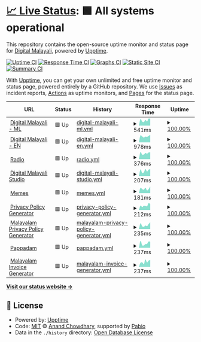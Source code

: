 # [📈 Live Status](https://status.digitalmalayali.in): <!--live status--> **🟩 All systems operational**

This repository contains the open-source uptime monitor and status page for [Digital Malayali](https://links.digitalmalayali.in/), powered by [Upptime](https://github.com/upptime/upptime).

[![Uptime CI](https://github.com/digitalmalayali/status/workflows/Uptime%20CI/badge.svg)](https://github.com/digitalmalayali/status/actions?query=workflow%3A%22Uptime+CI%22)
[![Response Time CI](https://github.com/digitalmalayali/status/workflows/Response%20Time%20CI/badge.svg)](https://github.com/digitalmalayali/status/actions?query=workflow%3A%22Response+Time+CI%22)
[![Graphs CI](https://github.com/digitalmalayali/status/workflows/Graphs%20CI/badge.svg)](https://github.com/digitalmalayali/status/actions?query=workflow%3A%22Graphs+CI%22)
[![Static Site CI](https://github.com/digitalmalayali/status/workflows/Static%20Site%20CI/badge.svg)](https://github.com/digitalmalayali/status/actions?query=workflow%3A%22Static+Site+CI%22)
[![Summary CI](https://github.com/digitalmalayali/status/workflows/Summary%20CI/badge.svg)](https://github.com/digitalmalayali/status/actions?query=workflow%3A%22Summary+CI%22)

With [Upptime](https://upptime.js.org), you can get your own unlimited and free uptime monitor and status page, powered entirely by a GitHub repository. We use [Issues](https://github.com/digitalmalayali/status/issues) as incident reports, [Actions](https://github.com/digitalmalayali/status/actions) as uptime monitors, and [Pages](https://status.digitalmalayali.in) for the status page.

<!--start: status pages-->
<!-- This summary is generated by Upptime (https://github.com/upptime/upptime) -->
<!-- Do not edit this manually, your changes will be overwritten -->
<!-- prettier-ignore -->
| URL | Status | History | Response Time | Uptime |
| --- | ------ | ------- | ------------- | ------ |
| <img alt="" src="https://icons.duckduckgo.com/ip3/digitalmalayali.in.ico" height="13"> [Digital Malayali - ML](https://digitalmalayali.in) | 🟩 Up | [digital-malayali-ml.yml](https://github.com/digitalmalayali/status/commits/HEAD/history/digital-malayali-ml.yml) | <details><summary><img alt="Response time graph" src="./graphs/digital-malayali-ml/response-time-week.png" height="20"> 541ms</summary><br><a href="https://status.digitalmalayali.in/history/digital-malayali-ml"><img alt="Response time 590" src="https://img.shields.io/endpoint?url=https%3A%2F%2Fraw.githubusercontent.com%2Fdigitalmalayali%2Fstatus%2FHEAD%2Fapi%2Fdigital-malayali-ml%2Fresponse-time.json"></a><br><a href="https://status.digitalmalayali.in/history/digital-malayali-ml"><img alt="24-hour response time 559" src="https://img.shields.io/endpoint?url=https%3A%2F%2Fraw.githubusercontent.com%2Fdigitalmalayali%2Fstatus%2FHEAD%2Fapi%2Fdigital-malayali-ml%2Fresponse-time-day.json"></a><br><a href="https://status.digitalmalayali.in/history/digital-malayali-ml"><img alt="7-day response time 541" src="https://img.shields.io/endpoint?url=https%3A%2F%2Fraw.githubusercontent.com%2Fdigitalmalayali%2Fstatus%2FHEAD%2Fapi%2Fdigital-malayali-ml%2Fresponse-time-week.json"></a><br><a href="https://status.digitalmalayali.in/history/digital-malayali-ml"><img alt="30-day response time 542" src="https://img.shields.io/endpoint?url=https%3A%2F%2Fraw.githubusercontent.com%2Fdigitalmalayali%2Fstatus%2FHEAD%2Fapi%2Fdigital-malayali-ml%2Fresponse-time-month.json"></a><br><a href="https://status.digitalmalayali.in/history/digital-malayali-ml"><img alt="1-year response time 590" src="https://img.shields.io/endpoint?url=https%3A%2F%2Fraw.githubusercontent.com%2Fdigitalmalayali%2Fstatus%2FHEAD%2Fapi%2Fdigital-malayali-ml%2Fresponse-time-year.json"></a></details> | <details><summary><a href="https://status.digitalmalayali.in/history/digital-malayali-ml">100.00%</a></summary><a href="https://status.digitalmalayali.in/history/digital-malayali-ml"><img alt="All-time uptime 100.00%" src="https://img.shields.io/endpoint?url=https%3A%2F%2Fraw.githubusercontent.com%2Fdigitalmalayali%2Fstatus%2FHEAD%2Fapi%2Fdigital-malayali-ml%2Fuptime.json"></a><br><a href="https://status.digitalmalayali.in/history/digital-malayali-ml"><img alt="24-hour uptime 100.00%" src="https://img.shields.io/endpoint?url=https%3A%2F%2Fraw.githubusercontent.com%2Fdigitalmalayali%2Fstatus%2FHEAD%2Fapi%2Fdigital-malayali-ml%2Fuptime-day.json"></a><br><a href="https://status.digitalmalayali.in/history/digital-malayali-ml"><img alt="7-day uptime 100.00%" src="https://img.shields.io/endpoint?url=https%3A%2F%2Fraw.githubusercontent.com%2Fdigitalmalayali%2Fstatus%2FHEAD%2Fapi%2Fdigital-malayali-ml%2Fuptime-week.json"></a><br><a href="https://status.digitalmalayali.in/history/digital-malayali-ml"><img alt="30-day uptime 100.00%" src="https://img.shields.io/endpoint?url=https%3A%2F%2Fraw.githubusercontent.com%2Fdigitalmalayali%2Fstatus%2FHEAD%2Fapi%2Fdigital-malayali-ml%2Fuptime-month.json"></a><br><a href="https://status.digitalmalayali.in/history/digital-malayali-ml"><img alt="1-year uptime 100.00%" src="https://img.shields.io/endpoint?url=https%3A%2F%2Fraw.githubusercontent.com%2Fdigitalmalayali%2Fstatus%2FHEAD%2Fapi%2Fdigital-malayali-ml%2Fuptime-year.json"></a></details>
| <img alt="" src="https://icons.duckduckgo.com/ip3/en.digitalmalayali.in.ico" height="13"> [Digital Malayali - EN](https://en.digitalmalayali.in) | 🟩 Up | [digital-malayali-en.yml](https://github.com/digitalmalayali/status/commits/HEAD/history/digital-malayali-en.yml) | <details><summary><img alt="Response time graph" src="./graphs/digital-malayali-en/response-time-week.png" height="20"> 978ms</summary><br><a href="https://status.digitalmalayali.in/history/digital-malayali-en"><img alt="Response time 916" src="https://img.shields.io/endpoint?url=https%3A%2F%2Fraw.githubusercontent.com%2Fdigitalmalayali%2Fstatus%2FHEAD%2Fapi%2Fdigital-malayali-en%2Fresponse-time.json"></a><br><a href="https://status.digitalmalayali.in/history/digital-malayali-en"><img alt="24-hour response time 1150" src="https://img.shields.io/endpoint?url=https%3A%2F%2Fraw.githubusercontent.com%2Fdigitalmalayali%2Fstatus%2FHEAD%2Fapi%2Fdigital-malayali-en%2Fresponse-time-day.json"></a><br><a href="https://status.digitalmalayali.in/history/digital-malayali-en"><img alt="7-day response time 978" src="https://img.shields.io/endpoint?url=https%3A%2F%2Fraw.githubusercontent.com%2Fdigitalmalayali%2Fstatus%2FHEAD%2Fapi%2Fdigital-malayali-en%2Fresponse-time-week.json"></a><br><a href="https://status.digitalmalayali.in/history/digital-malayali-en"><img alt="30-day response time 937" src="https://img.shields.io/endpoint?url=https%3A%2F%2Fraw.githubusercontent.com%2Fdigitalmalayali%2Fstatus%2FHEAD%2Fapi%2Fdigital-malayali-en%2Fresponse-time-month.json"></a><br><a href="https://status.digitalmalayali.in/history/digital-malayali-en"><img alt="1-year response time 916" src="https://img.shields.io/endpoint?url=https%3A%2F%2Fraw.githubusercontent.com%2Fdigitalmalayali%2Fstatus%2FHEAD%2Fapi%2Fdigital-malayali-en%2Fresponse-time-year.json"></a></details> | <details><summary><a href="https://status.digitalmalayali.in/history/digital-malayali-en">100.00%</a></summary><a href="https://status.digitalmalayali.in/history/digital-malayali-en"><img alt="All-time uptime 100.00%" src="https://img.shields.io/endpoint?url=https%3A%2F%2Fraw.githubusercontent.com%2Fdigitalmalayali%2Fstatus%2FHEAD%2Fapi%2Fdigital-malayali-en%2Fuptime.json"></a><br><a href="https://status.digitalmalayali.in/history/digital-malayali-en"><img alt="24-hour uptime 100.00%" src="https://img.shields.io/endpoint?url=https%3A%2F%2Fraw.githubusercontent.com%2Fdigitalmalayali%2Fstatus%2FHEAD%2Fapi%2Fdigital-malayali-en%2Fuptime-day.json"></a><br><a href="https://status.digitalmalayali.in/history/digital-malayali-en"><img alt="7-day uptime 100.00%" src="https://img.shields.io/endpoint?url=https%3A%2F%2Fraw.githubusercontent.com%2Fdigitalmalayali%2Fstatus%2FHEAD%2Fapi%2Fdigital-malayali-en%2Fuptime-week.json"></a><br><a href="https://status.digitalmalayali.in/history/digital-malayali-en"><img alt="30-day uptime 100.00%" src="https://img.shields.io/endpoint?url=https%3A%2F%2Fraw.githubusercontent.com%2Fdigitalmalayali%2Fstatus%2FHEAD%2Fapi%2Fdigital-malayali-en%2Fuptime-month.json"></a><br><a href="https://status.digitalmalayali.in/history/digital-malayali-en"><img alt="1-year uptime 100.00%" src="https://img.shields.io/endpoint?url=https%3A%2F%2Fraw.githubusercontent.com%2Fdigitalmalayali%2Fstatus%2FHEAD%2Fapi%2Fdigital-malayali-en%2Fuptime-year.json"></a></details>
| <img alt="" src="https://icons.duckduckgo.com/ip3/radio.digitalmalayali.in.ico" height="13"> [Radio](https://radio.digitalmalayali.in/public/stream) | 🟩 Up | [radio.yml](https://github.com/digitalmalayali/status/commits/HEAD/history/radio.yml) | <details><summary><img alt="Response time graph" src="./graphs/radio/response-time-week.png" height="20"> 376ms</summary><br><a href="https://status.digitalmalayali.in/history/radio"><img alt="Response time 370" src="https://img.shields.io/endpoint?url=https%3A%2F%2Fraw.githubusercontent.com%2Fdigitalmalayali%2Fstatus%2FHEAD%2Fapi%2Fradio%2Fresponse-time.json"></a><br><a href="https://status.digitalmalayali.in/history/radio"><img alt="24-hour response time 357" src="https://img.shields.io/endpoint?url=https%3A%2F%2Fraw.githubusercontent.com%2Fdigitalmalayali%2Fstatus%2FHEAD%2Fapi%2Fradio%2Fresponse-time-day.json"></a><br><a href="https://status.digitalmalayali.in/history/radio"><img alt="7-day response time 376" src="https://img.shields.io/endpoint?url=https%3A%2F%2Fraw.githubusercontent.com%2Fdigitalmalayali%2Fstatus%2FHEAD%2Fapi%2Fradio%2Fresponse-time-week.json"></a><br><a href="https://status.digitalmalayali.in/history/radio"><img alt="30-day response time 364" src="https://img.shields.io/endpoint?url=https%3A%2F%2Fraw.githubusercontent.com%2Fdigitalmalayali%2Fstatus%2FHEAD%2Fapi%2Fradio%2Fresponse-time-month.json"></a><br><a href="https://status.digitalmalayali.in/history/radio"><img alt="1-year response time 370" src="https://img.shields.io/endpoint?url=https%3A%2F%2Fraw.githubusercontent.com%2Fdigitalmalayali%2Fstatus%2FHEAD%2Fapi%2Fradio%2Fresponse-time-year.json"></a></details> | <details><summary><a href="https://status.digitalmalayali.in/history/radio">100.00%</a></summary><a href="https://status.digitalmalayali.in/history/radio"><img alt="All-time uptime 100.00%" src="https://img.shields.io/endpoint?url=https%3A%2F%2Fraw.githubusercontent.com%2Fdigitalmalayali%2Fstatus%2FHEAD%2Fapi%2Fradio%2Fuptime.json"></a><br><a href="https://status.digitalmalayali.in/history/radio"><img alt="24-hour uptime 100.00%" src="https://img.shields.io/endpoint?url=https%3A%2F%2Fraw.githubusercontent.com%2Fdigitalmalayali%2Fstatus%2FHEAD%2Fapi%2Fradio%2Fuptime-day.json"></a><br><a href="https://status.digitalmalayali.in/history/radio"><img alt="7-day uptime 100.00%" src="https://img.shields.io/endpoint?url=https%3A%2F%2Fraw.githubusercontent.com%2Fdigitalmalayali%2Fstatus%2FHEAD%2Fapi%2Fradio%2Fuptime-week.json"></a><br><a href="https://status.digitalmalayali.in/history/radio"><img alt="30-day uptime 100.00%" src="https://img.shields.io/endpoint?url=https%3A%2F%2Fraw.githubusercontent.com%2Fdigitalmalayali%2Fstatus%2FHEAD%2Fapi%2Fradio%2Fuptime-month.json"></a><br><a href="https://status.digitalmalayali.in/history/radio"><img alt="1-year uptime 100.00%" src="https://img.shields.io/endpoint?url=https%3A%2F%2Fraw.githubusercontent.com%2Fdigitalmalayali%2Fstatus%2FHEAD%2Fapi%2Fradio%2Fuptime-year.json"></a></details>
| <img alt="" src="https://icons.duckduckgo.com/ip3/studio.digitalmalayali.in.ico" height="13"> [Digital Malayali Studio](https://studio.digitalmalayali.in/) | 🟩 Up | [digital-malayali-studio.yml](https://github.com/digitalmalayali/status/commits/HEAD/history/digital-malayali-studio.yml) | <details><summary><img alt="Response time graph" src="./graphs/digital-malayali-studio/response-time-week.png" height="20"> 207ms</summary><br><a href="https://status.digitalmalayali.in/history/digital-malayali-studio"><img alt="Response time 208" src="https://img.shields.io/endpoint?url=https%3A%2F%2Fraw.githubusercontent.com%2Fdigitalmalayali%2Fstatus%2FHEAD%2Fapi%2Fdigital-malayali-studio%2Fresponse-time.json"></a><br><a href="https://status.digitalmalayali.in/history/digital-malayali-studio"><img alt="24-hour response time 221" src="https://img.shields.io/endpoint?url=https%3A%2F%2Fraw.githubusercontent.com%2Fdigitalmalayali%2Fstatus%2FHEAD%2Fapi%2Fdigital-malayali-studio%2Fresponse-time-day.json"></a><br><a href="https://status.digitalmalayali.in/history/digital-malayali-studio"><img alt="7-day response time 207" src="https://img.shields.io/endpoint?url=https%3A%2F%2Fraw.githubusercontent.com%2Fdigitalmalayali%2Fstatus%2FHEAD%2Fapi%2Fdigital-malayali-studio%2Fresponse-time-week.json"></a><br><a href="https://status.digitalmalayali.in/history/digital-malayali-studio"><img alt="30-day response time 234" src="https://img.shields.io/endpoint?url=https%3A%2F%2Fraw.githubusercontent.com%2Fdigitalmalayali%2Fstatus%2FHEAD%2Fapi%2Fdigital-malayali-studio%2Fresponse-time-month.json"></a><br><a href="https://status.digitalmalayali.in/history/digital-malayali-studio"><img alt="1-year response time 208" src="https://img.shields.io/endpoint?url=https%3A%2F%2Fraw.githubusercontent.com%2Fdigitalmalayali%2Fstatus%2FHEAD%2Fapi%2Fdigital-malayali-studio%2Fresponse-time-year.json"></a></details> | <details><summary><a href="https://status.digitalmalayali.in/history/digital-malayali-studio">100.00%</a></summary><a href="https://status.digitalmalayali.in/history/digital-malayali-studio"><img alt="All-time uptime 100.00%" src="https://img.shields.io/endpoint?url=https%3A%2F%2Fraw.githubusercontent.com%2Fdigitalmalayali%2Fstatus%2FHEAD%2Fapi%2Fdigital-malayali-studio%2Fuptime.json"></a><br><a href="https://status.digitalmalayali.in/history/digital-malayali-studio"><img alt="24-hour uptime 100.00%" src="https://img.shields.io/endpoint?url=https%3A%2F%2Fraw.githubusercontent.com%2Fdigitalmalayali%2Fstatus%2FHEAD%2Fapi%2Fdigital-malayali-studio%2Fuptime-day.json"></a><br><a href="https://status.digitalmalayali.in/history/digital-malayali-studio"><img alt="7-day uptime 100.00%" src="https://img.shields.io/endpoint?url=https%3A%2F%2Fraw.githubusercontent.com%2Fdigitalmalayali%2Fstatus%2FHEAD%2Fapi%2Fdigital-malayali-studio%2Fuptime-week.json"></a><br><a href="https://status.digitalmalayali.in/history/digital-malayali-studio"><img alt="30-day uptime 100.00%" src="https://img.shields.io/endpoint?url=https%3A%2F%2Fraw.githubusercontent.com%2Fdigitalmalayali%2Fstatus%2FHEAD%2Fapi%2Fdigital-malayali-studio%2Fuptime-month.json"></a><br><a href="https://status.digitalmalayali.in/history/digital-malayali-studio"><img alt="1-year uptime 100.00%" src="https://img.shields.io/endpoint?url=https%3A%2F%2Fraw.githubusercontent.com%2Fdigitalmalayali%2Fstatus%2FHEAD%2Fapi%2Fdigital-malayali-studio%2Fuptime-year.json"></a></details>
| <img alt="" src="https://icons.duckduckgo.com/ip3/memes.digitalmalayali.in.ico" height="13"> [Memes](https://memes.digitalmalayali.in) | 🟩 Up | [memes.yml](https://github.com/digitalmalayali/status/commits/HEAD/history/memes.yml) | <details><summary><img alt="Response time graph" src="./graphs/memes/response-time-week.png" height="20"> 181ms</summary><br><a href="https://status.digitalmalayali.in/history/memes"><img alt="Response time 174" src="https://img.shields.io/endpoint?url=https%3A%2F%2Fraw.githubusercontent.com%2Fdigitalmalayali%2Fstatus%2FHEAD%2Fapi%2Fmemes%2Fresponse-time.json"></a><br><a href="https://status.digitalmalayali.in/history/memes"><img alt="24-hour response time 229" src="https://img.shields.io/endpoint?url=https%3A%2F%2Fraw.githubusercontent.com%2Fdigitalmalayali%2Fstatus%2FHEAD%2Fapi%2Fmemes%2Fresponse-time-day.json"></a><br><a href="https://status.digitalmalayali.in/history/memes"><img alt="7-day response time 181" src="https://img.shields.io/endpoint?url=https%3A%2F%2Fraw.githubusercontent.com%2Fdigitalmalayali%2Fstatus%2FHEAD%2Fapi%2Fmemes%2Fresponse-time-week.json"></a><br><a href="https://status.digitalmalayali.in/history/memes"><img alt="30-day response time 169" src="https://img.shields.io/endpoint?url=https%3A%2F%2Fraw.githubusercontent.com%2Fdigitalmalayali%2Fstatus%2FHEAD%2Fapi%2Fmemes%2Fresponse-time-month.json"></a><br><a href="https://status.digitalmalayali.in/history/memes"><img alt="1-year response time 174" src="https://img.shields.io/endpoint?url=https%3A%2F%2Fraw.githubusercontent.com%2Fdigitalmalayali%2Fstatus%2FHEAD%2Fapi%2Fmemes%2Fresponse-time-year.json"></a></details> | <details><summary><a href="https://status.digitalmalayali.in/history/memes">100.00%</a></summary><a href="https://status.digitalmalayali.in/history/memes"><img alt="All-time uptime 100.00%" src="https://img.shields.io/endpoint?url=https%3A%2F%2Fraw.githubusercontent.com%2Fdigitalmalayali%2Fstatus%2FHEAD%2Fapi%2Fmemes%2Fuptime.json"></a><br><a href="https://status.digitalmalayali.in/history/memes"><img alt="24-hour uptime 100.00%" src="https://img.shields.io/endpoint?url=https%3A%2F%2Fraw.githubusercontent.com%2Fdigitalmalayali%2Fstatus%2FHEAD%2Fapi%2Fmemes%2Fuptime-day.json"></a><br><a href="https://status.digitalmalayali.in/history/memes"><img alt="7-day uptime 100.00%" src="https://img.shields.io/endpoint?url=https%3A%2F%2Fraw.githubusercontent.com%2Fdigitalmalayali%2Fstatus%2FHEAD%2Fapi%2Fmemes%2Fuptime-week.json"></a><br><a href="https://status.digitalmalayali.in/history/memes"><img alt="30-day uptime 100.00%" src="https://img.shields.io/endpoint?url=https%3A%2F%2Fraw.githubusercontent.com%2Fdigitalmalayali%2Fstatus%2FHEAD%2Fapi%2Fmemes%2Fuptime-month.json"></a><br><a href="https://status.digitalmalayali.in/history/memes"><img alt="1-year uptime 100.00%" src="https://img.shields.io/endpoint?url=https%3A%2F%2Fraw.githubusercontent.com%2Fdigitalmalayali%2Fstatus%2FHEAD%2Fapi%2Fmemes%2Fuptime-year.json"></a></details>
| <img alt="" src="https://icons.duckduckgo.com/ip3/free-privacy-policy-generator.digitalmalayali.in.ico" height="13"> [Privacy Policy Generator](https://free-privacy-policy-generator.digitalmalayali.in) | 🟩 Up | [privacy-policy-generator.yml](https://github.com/digitalmalayali/status/commits/HEAD/history/privacy-policy-generator.yml) | <details><summary><img alt="Response time graph" src="./graphs/privacy-policy-generator/response-time-week.png" height="20"> 212ms</summary><br><a href="https://status.digitalmalayali.in/history/privacy-policy-generator"><img alt="Response time 190" src="https://img.shields.io/endpoint?url=https%3A%2F%2Fraw.githubusercontent.com%2Fdigitalmalayali%2Fstatus%2FHEAD%2Fapi%2Fprivacy-policy-generator%2Fresponse-time.json"></a><br><a href="https://status.digitalmalayali.in/history/privacy-policy-generator"><img alt="24-hour response time 196" src="https://img.shields.io/endpoint?url=https%3A%2F%2Fraw.githubusercontent.com%2Fdigitalmalayali%2Fstatus%2FHEAD%2Fapi%2Fprivacy-policy-generator%2Fresponse-time-day.json"></a><br><a href="https://status.digitalmalayali.in/history/privacy-policy-generator"><img alt="7-day response time 212" src="https://img.shields.io/endpoint?url=https%3A%2F%2Fraw.githubusercontent.com%2Fdigitalmalayali%2Fstatus%2FHEAD%2Fapi%2Fprivacy-policy-generator%2Fresponse-time-week.json"></a><br><a href="https://status.digitalmalayali.in/history/privacy-policy-generator"><img alt="30-day response time 198" src="https://img.shields.io/endpoint?url=https%3A%2F%2Fraw.githubusercontent.com%2Fdigitalmalayali%2Fstatus%2FHEAD%2Fapi%2Fprivacy-policy-generator%2Fresponse-time-month.json"></a><br><a href="https://status.digitalmalayali.in/history/privacy-policy-generator"><img alt="1-year response time 190" src="https://img.shields.io/endpoint?url=https%3A%2F%2Fraw.githubusercontent.com%2Fdigitalmalayali%2Fstatus%2FHEAD%2Fapi%2Fprivacy-policy-generator%2Fresponse-time-year.json"></a></details> | <details><summary><a href="https://status.digitalmalayali.in/history/privacy-policy-generator">100.00%</a></summary><a href="https://status.digitalmalayali.in/history/privacy-policy-generator"><img alt="All-time uptime 100.00%" src="https://img.shields.io/endpoint?url=https%3A%2F%2Fraw.githubusercontent.com%2Fdigitalmalayali%2Fstatus%2FHEAD%2Fapi%2Fprivacy-policy-generator%2Fuptime.json"></a><br><a href="https://status.digitalmalayali.in/history/privacy-policy-generator"><img alt="24-hour uptime 100.00%" src="https://img.shields.io/endpoint?url=https%3A%2F%2Fraw.githubusercontent.com%2Fdigitalmalayali%2Fstatus%2FHEAD%2Fapi%2Fprivacy-policy-generator%2Fuptime-day.json"></a><br><a href="https://status.digitalmalayali.in/history/privacy-policy-generator"><img alt="7-day uptime 100.00%" src="https://img.shields.io/endpoint?url=https%3A%2F%2Fraw.githubusercontent.com%2Fdigitalmalayali%2Fstatus%2FHEAD%2Fapi%2Fprivacy-policy-generator%2Fuptime-week.json"></a><br><a href="https://status.digitalmalayali.in/history/privacy-policy-generator"><img alt="30-day uptime 100.00%" src="https://img.shields.io/endpoint?url=https%3A%2F%2Fraw.githubusercontent.com%2Fdigitalmalayali%2Fstatus%2FHEAD%2Fapi%2Fprivacy-policy-generator%2Fuptime-month.json"></a><br><a href="https://status.digitalmalayali.in/history/privacy-policy-generator"><img alt="1-year uptime 100.00%" src="https://img.shields.io/endpoint?url=https%3A%2F%2Fraw.githubusercontent.com%2Fdigitalmalayali%2Fstatus%2FHEAD%2Fapi%2Fprivacy-policy-generator%2Fuptime-year.json"></a></details>
| <img alt="" src="https://icons.duckduckgo.com/ip3/malayalam-privacy-policy-generator.digitalmalayali.in.ico" height="13"> [Malayalam Privacy Policy Generator](https://malayalam-privacy-policy-generator.digitalmalayali.in) | 🟩 Up | [malayalam-privacy-policy-generator.yml](https://github.com/digitalmalayali/status/commits/HEAD/history/malayalam-privacy-policy-generator.yml) | <details><summary><img alt="Response time graph" src="./graphs/malayalam-privacy-policy-generator/response-time-week.png" height="20"> 235ms</summary><br><a href="https://status.digitalmalayali.in/history/malayalam-privacy-policy-generator"><img alt="Response time 195" src="https://img.shields.io/endpoint?url=https%3A%2F%2Fraw.githubusercontent.com%2Fdigitalmalayali%2Fstatus%2FHEAD%2Fapi%2Fmalayalam-privacy-policy-generator%2Fresponse-time.json"></a><br><a href="https://status.digitalmalayali.in/history/malayalam-privacy-policy-generator"><img alt="24-hour response time 276" src="https://img.shields.io/endpoint?url=https%3A%2F%2Fraw.githubusercontent.com%2Fdigitalmalayali%2Fstatus%2FHEAD%2Fapi%2Fmalayalam-privacy-policy-generator%2Fresponse-time-day.json"></a><br><a href="https://status.digitalmalayali.in/history/malayalam-privacy-policy-generator"><img alt="7-day response time 235" src="https://img.shields.io/endpoint?url=https%3A%2F%2Fraw.githubusercontent.com%2Fdigitalmalayali%2Fstatus%2FHEAD%2Fapi%2Fmalayalam-privacy-policy-generator%2Fresponse-time-week.json"></a><br><a href="https://status.digitalmalayali.in/history/malayalam-privacy-policy-generator"><img alt="30-day response time 199" src="https://img.shields.io/endpoint?url=https%3A%2F%2Fraw.githubusercontent.com%2Fdigitalmalayali%2Fstatus%2FHEAD%2Fapi%2Fmalayalam-privacy-policy-generator%2Fresponse-time-month.json"></a><br><a href="https://status.digitalmalayali.in/history/malayalam-privacy-policy-generator"><img alt="1-year response time 195" src="https://img.shields.io/endpoint?url=https%3A%2F%2Fraw.githubusercontent.com%2Fdigitalmalayali%2Fstatus%2FHEAD%2Fapi%2Fmalayalam-privacy-policy-generator%2Fresponse-time-year.json"></a></details> | <details><summary><a href="https://status.digitalmalayali.in/history/malayalam-privacy-policy-generator">100.00%</a></summary><a href="https://status.digitalmalayali.in/history/malayalam-privacy-policy-generator"><img alt="All-time uptime 100.00%" src="https://img.shields.io/endpoint?url=https%3A%2F%2Fraw.githubusercontent.com%2Fdigitalmalayali%2Fstatus%2FHEAD%2Fapi%2Fmalayalam-privacy-policy-generator%2Fuptime.json"></a><br><a href="https://status.digitalmalayali.in/history/malayalam-privacy-policy-generator"><img alt="24-hour uptime 100.00%" src="https://img.shields.io/endpoint?url=https%3A%2F%2Fraw.githubusercontent.com%2Fdigitalmalayali%2Fstatus%2FHEAD%2Fapi%2Fmalayalam-privacy-policy-generator%2Fuptime-day.json"></a><br><a href="https://status.digitalmalayali.in/history/malayalam-privacy-policy-generator"><img alt="7-day uptime 100.00%" src="https://img.shields.io/endpoint?url=https%3A%2F%2Fraw.githubusercontent.com%2Fdigitalmalayali%2Fstatus%2FHEAD%2Fapi%2Fmalayalam-privacy-policy-generator%2Fuptime-week.json"></a><br><a href="https://status.digitalmalayali.in/history/malayalam-privacy-policy-generator"><img alt="30-day uptime 100.00%" src="https://img.shields.io/endpoint?url=https%3A%2F%2Fraw.githubusercontent.com%2Fdigitalmalayali%2Fstatus%2FHEAD%2Fapi%2Fmalayalam-privacy-policy-generator%2Fuptime-month.json"></a><br><a href="https://status.digitalmalayali.in/history/malayalam-privacy-policy-generator"><img alt="1-year uptime 100.00%" src="https://img.shields.io/endpoint?url=https%3A%2F%2Fraw.githubusercontent.com%2Fdigitalmalayali%2Fstatus%2FHEAD%2Fapi%2Fmalayalam-privacy-policy-generator%2Fuptime-year.json"></a></details>
| <img alt="" src="https://icons.duckduckgo.com/ip3/pappadam.digitalmalayali.in.ico" height="13"> [Pappadam](https://pappadam.digitalmalayali.in) | 🟩 Up | [pappadam.yml](https://github.com/digitalmalayali/status/commits/HEAD/history/pappadam.yml) | <details><summary><img alt="Response time graph" src="./graphs/pappadam/response-time-week.png" height="20"> 237ms</summary><br><a href="https://status.digitalmalayali.in/history/pappadam"><img alt="Response time 213" src="https://img.shields.io/endpoint?url=https%3A%2F%2Fraw.githubusercontent.com%2Fdigitalmalayali%2Fstatus%2FHEAD%2Fapi%2Fpappadam%2Fresponse-time.json"></a><br><a href="https://status.digitalmalayali.in/history/pappadam"><img alt="24-hour response time 221" src="https://img.shields.io/endpoint?url=https%3A%2F%2Fraw.githubusercontent.com%2Fdigitalmalayali%2Fstatus%2FHEAD%2Fapi%2Fpappadam%2Fresponse-time-day.json"></a><br><a href="https://status.digitalmalayali.in/history/pappadam"><img alt="7-day response time 237" src="https://img.shields.io/endpoint?url=https%3A%2F%2Fraw.githubusercontent.com%2Fdigitalmalayali%2Fstatus%2FHEAD%2Fapi%2Fpappadam%2Fresponse-time-week.json"></a><br><a href="https://status.digitalmalayali.in/history/pappadam"><img alt="30-day response time 235" src="https://img.shields.io/endpoint?url=https%3A%2F%2Fraw.githubusercontent.com%2Fdigitalmalayali%2Fstatus%2FHEAD%2Fapi%2Fpappadam%2Fresponse-time-month.json"></a><br><a href="https://status.digitalmalayali.in/history/pappadam"><img alt="1-year response time 213" src="https://img.shields.io/endpoint?url=https%3A%2F%2Fraw.githubusercontent.com%2Fdigitalmalayali%2Fstatus%2FHEAD%2Fapi%2Fpappadam%2Fresponse-time-year.json"></a></details> | <details><summary><a href="https://status.digitalmalayali.in/history/pappadam">100.00%</a></summary><a href="https://status.digitalmalayali.in/history/pappadam"><img alt="All-time uptime 100.00%" src="https://img.shields.io/endpoint?url=https%3A%2F%2Fraw.githubusercontent.com%2Fdigitalmalayali%2Fstatus%2FHEAD%2Fapi%2Fpappadam%2Fuptime.json"></a><br><a href="https://status.digitalmalayali.in/history/pappadam"><img alt="24-hour uptime 100.00%" src="https://img.shields.io/endpoint?url=https%3A%2F%2Fraw.githubusercontent.com%2Fdigitalmalayali%2Fstatus%2FHEAD%2Fapi%2Fpappadam%2Fuptime-day.json"></a><br><a href="https://status.digitalmalayali.in/history/pappadam"><img alt="7-day uptime 100.00%" src="https://img.shields.io/endpoint?url=https%3A%2F%2Fraw.githubusercontent.com%2Fdigitalmalayali%2Fstatus%2FHEAD%2Fapi%2Fpappadam%2Fuptime-week.json"></a><br><a href="https://status.digitalmalayali.in/history/pappadam"><img alt="30-day uptime 100.00%" src="https://img.shields.io/endpoint?url=https%3A%2F%2Fraw.githubusercontent.com%2Fdigitalmalayali%2Fstatus%2FHEAD%2Fapi%2Fpappadam%2Fuptime-month.json"></a><br><a href="https://status.digitalmalayali.in/history/pappadam"><img alt="1-year uptime 100.00%" src="https://img.shields.io/endpoint?url=https%3A%2F%2Fraw.githubusercontent.com%2Fdigitalmalayali%2Fstatus%2FHEAD%2Fapi%2Fpappadam%2Fuptime-year.json"></a></details>
| <img alt="" src="https://icons.duckduckgo.com/ip3/malayalam-invoice-generator.digitalmalayali.in.ico" height="13"> [Malayalam Invoice Generator](https://malayalam-invoice-generator.digitalmalayali.in) | 🟩 Up | [malayalam-invoice-generator.yml](https://github.com/digitalmalayali/status/commits/HEAD/history/malayalam-invoice-generator.yml) | <details><summary><img alt="Response time graph" src="./graphs/malayalam-invoice-generator/response-time-week.png" height="20"> 237ms</summary><br><a href="https://status.digitalmalayali.in/history/malayalam-invoice-generator"><img alt="Response time 194" src="https://img.shields.io/endpoint?url=https%3A%2F%2Fraw.githubusercontent.com%2Fdigitalmalayali%2Fstatus%2FHEAD%2Fapi%2Fmalayalam-invoice-generator%2Fresponse-time.json"></a><br><a href="https://status.digitalmalayali.in/history/malayalam-invoice-generator"><img alt="24-hour response time 197" src="https://img.shields.io/endpoint?url=https%3A%2F%2Fraw.githubusercontent.com%2Fdigitalmalayali%2Fstatus%2FHEAD%2Fapi%2Fmalayalam-invoice-generator%2Fresponse-time-day.json"></a><br><a href="https://status.digitalmalayali.in/history/malayalam-invoice-generator"><img alt="7-day response time 237" src="https://img.shields.io/endpoint?url=https%3A%2F%2Fraw.githubusercontent.com%2Fdigitalmalayali%2Fstatus%2FHEAD%2Fapi%2Fmalayalam-invoice-generator%2Fresponse-time-week.json"></a><br><a href="https://status.digitalmalayali.in/history/malayalam-invoice-generator"><img alt="30-day response time 211" src="https://img.shields.io/endpoint?url=https%3A%2F%2Fraw.githubusercontent.com%2Fdigitalmalayali%2Fstatus%2FHEAD%2Fapi%2Fmalayalam-invoice-generator%2Fresponse-time-month.json"></a><br><a href="https://status.digitalmalayali.in/history/malayalam-invoice-generator"><img alt="1-year response time 194" src="https://img.shields.io/endpoint?url=https%3A%2F%2Fraw.githubusercontent.com%2Fdigitalmalayali%2Fstatus%2FHEAD%2Fapi%2Fmalayalam-invoice-generator%2Fresponse-time-year.json"></a></details> | <details><summary><a href="https://status.digitalmalayali.in/history/malayalam-invoice-generator">100.00%</a></summary><a href="https://status.digitalmalayali.in/history/malayalam-invoice-generator"><img alt="All-time uptime 100.00%" src="https://img.shields.io/endpoint?url=https%3A%2F%2Fraw.githubusercontent.com%2Fdigitalmalayali%2Fstatus%2FHEAD%2Fapi%2Fmalayalam-invoice-generator%2Fuptime.json"></a><br><a href="https://status.digitalmalayali.in/history/malayalam-invoice-generator"><img alt="24-hour uptime 100.00%" src="https://img.shields.io/endpoint?url=https%3A%2F%2Fraw.githubusercontent.com%2Fdigitalmalayali%2Fstatus%2FHEAD%2Fapi%2Fmalayalam-invoice-generator%2Fuptime-day.json"></a><br><a href="https://status.digitalmalayali.in/history/malayalam-invoice-generator"><img alt="7-day uptime 100.00%" src="https://img.shields.io/endpoint?url=https%3A%2F%2Fraw.githubusercontent.com%2Fdigitalmalayali%2Fstatus%2FHEAD%2Fapi%2Fmalayalam-invoice-generator%2Fuptime-week.json"></a><br><a href="https://status.digitalmalayali.in/history/malayalam-invoice-generator"><img alt="30-day uptime 100.00%" src="https://img.shields.io/endpoint?url=https%3A%2F%2Fraw.githubusercontent.com%2Fdigitalmalayali%2Fstatus%2FHEAD%2Fapi%2Fmalayalam-invoice-generator%2Fuptime-month.json"></a><br><a href="https://status.digitalmalayali.in/history/malayalam-invoice-generator"><img alt="1-year uptime 100.00%" src="https://img.shields.io/endpoint?url=https%3A%2F%2Fraw.githubusercontent.com%2Fdigitalmalayali%2Fstatus%2FHEAD%2Fapi%2Fmalayalam-invoice-generator%2Fuptime-year.json"></a></details>

<!--end: status pages-->

[**Visit our status website →**](https://status.digitalmalayali.in)

## 📄 License

- Powered by: [Upptime](https://github.com/upptime/upptime)
- Code: [MIT](./LICENSE) © [Anand Chowdhary](https://anandchowdhary.com), supported by [Pabio](https://pabio.com)
- Data in the `./history` directory: [Open Database License](https://opendatacommons.org/licenses/odbl/1-0/)
